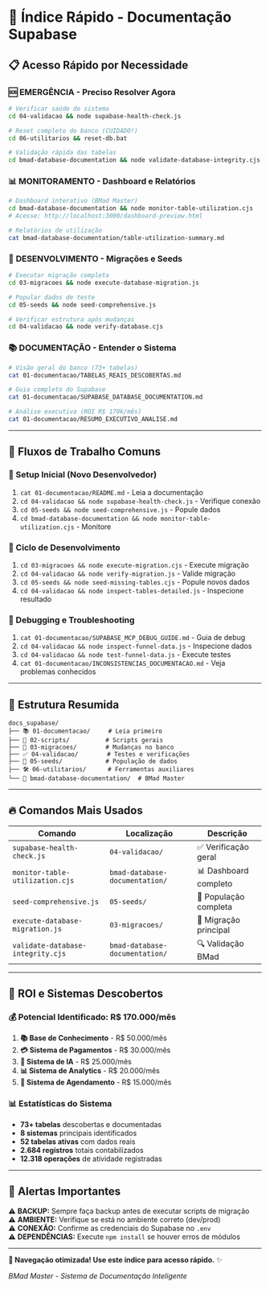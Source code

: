 # 🚀 Índice Rápido - Documentação Supabase

## 📋 **Acesso Rápido por Necessidade**

### 🆘 **EMERGÊNCIA - Preciso Resolver Agora**
```bash
# Verificar saúde do sistema
cd 04-validacao && node supabase-health-check.js

# Reset completo do banco (CUIDADO!)
cd 06-utilitarios && reset-db.bat

# Validação rápida das tabelas
cd bmad-database-documentation && node validate-database-integrity.cjs
```

### 📊 **MONITORAMENTO - Dashboard e Relatórios**
```bash
# Dashboard interativo (BMad Master)
cd bmad-database-documentation && node monitor-table-utilization.cjs
# Acesse: http://localhost:3000/dashboard-preview.html

# Relatórios de utilização
cat bmad-database-documentation/table-utilization-summary.md
```

### 🔧 **DESENVOLVIMENTO - Migrações e Seeds**
```bash
# Executar migração completa
cd 03-migracoes && node execute-database-migration.js

# Popular dados de teste
cd 05-seeds && node seed-comprehensive.js

# Verificar estrutura após mudanças
cd 04-validacao && node verify-database.cjs
```

### 📚 **DOCUMENTAÇÃO - Entender o Sistema**
```bash
# Visão geral do banco (73+ tabelas)
cat 01-documentacao/TABELAS_REAIS_DESCOBERTAS.md

# Guia completo do Supabase
cat 01-documentacao/SUPABASE_DATABASE_DOCUMENTATION.md

# Análise executiva (ROI R$ 170k/mês)
cat 01-documentacao/RESUMO_EXECUTIVO_ANALISE.md
```

---

## 🎯 **Fluxos de Trabalho Comuns**

### **🚀 Setup Inicial (Novo Desenvolvedor)**
1. `cat 01-documentacao/README.md` - Leia a documentação
2. `cd 04-validacao && node supabase-health-check.js` - Verifique conexão
3. `cd 05-seeds && node seed-comprehensive.js` - Popule dados
4. `cd bmad-database-documentation && node monitor-table-utilization.cjs` - Monitore

### **🔄 Ciclo de Desenvolvimento**
1. `cd 03-migracoes && node execute-migration.cjs` - Execute migração
2. `cd 04-validacao && node verify-migration.js` - Valide migração
3. `cd 05-seeds && node seed-missing-tables.cjs` - Popule novos dados
4. `cd 04-validacao && node inspect-tables-detailed.js` - Inspecione resultado

### **🐛 Debugging e Troubleshooting**
1. `cat 01-documentacao/SUPABASE_MCP_DEBUG_GUIDE.md` - Guia de debug
2. `cd 04-validacao && node inspect-funnel-data.js` - Inspecione dados
3. `cd 04-validacao && node test-funnel-data.js` - Execute testes
4. `cat 01-documentacao/INCONSISTENCIAS_DOCUMENTACAO.md` - Veja problemas conhecidos

---

## 📁 **Estrutura Resumida**

```
docs_supabase/
├── 📚 01-documentacao/     # Leia primeiro
├── 🔧 02-scripts/          # Scripts gerais
├── 🚀 03-migracoes/        # Mudanças no banco
├── ✅ 04-validacao/        # Testes e verificações
├── 🌱 05-seeds/            # População de dados
├── 🛠️ 06-utilitarios/      # Ferramentas auxiliares
└── 🧙 bmad-database-documentation/  # BMad Master
```

---

## 🔥 **Comandos Mais Usados**

| Comando | Localização | Descrição |
|---------|-------------|----------|
| `supabase-health-check.js` | `04-validacao/` | ✅ Verificação geral |
| `monitor-table-utilization.cjs` | `bmad-database-documentation/` | 📊 Dashboard completo |
| `seed-comprehensive.js` | `05-seeds/` | 🌱 População completa |
| `execute-database-migration.js` | `03-migracoes/` | 🚀 Migração principal |
| `validate-database-integrity.cjs` | `bmad-database-documentation/` | 🔍 Validação BMad |

---

## 🎯 **ROI e Sistemas Descobertos**

### **💰 Potencial Identificado: R$ 170.000/mês**

1. **📚 Base de Conhecimento** - R$ 50.000/mês
2. **💳 Sistema de Pagamentos** - R$ 30.000/mês  
3. **🤖 Sistema de IA** - R$ 25.000/mês
4. **📊 Sistema de Analytics** - R$ 20.000/mês
5. **📅 Sistema de Agendamento** - R$ 15.000/mês

### **📊 Estatísticas do Sistema**
- **73+ tabelas** descobertas e documentadas
- **8 sistemas** principais identificados
- **52 tabelas ativas** com dados reais
- **2.684 registros** totais contabilizados
- **12.318 operações** de atividade registradas

---

## 🚨 **Alertas Importantes**

⚠️ **BACKUP:** Sempre faça backup antes de executar scripts de migração  
⚠️ **AMBIENTE:** Verifique se está no ambiente correto (dev/prod)  
⚠️ **CONEXÃO:** Confirme as credenciais do Supabase no `.env`  
⚠️ **DEPENDÊNCIAS:** Execute `npm install` se houver erros de módulos  

---

**🎉 Navegação otimizada! Use este índice para acesso rápido.** ✨

*BMad Master - Sistema de Documentação Inteligente*